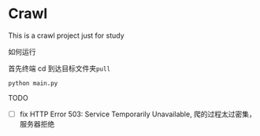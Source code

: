 # Crawl

This is a crawl project just for study

如何运行

首先终端 cd 到达目标文件夹`pull`

`python main.py`

TODO

 - [ ] fix HTTP Error 503: Service Temporarily Unavailable, 爬的过程太过密集，服务器拒绝